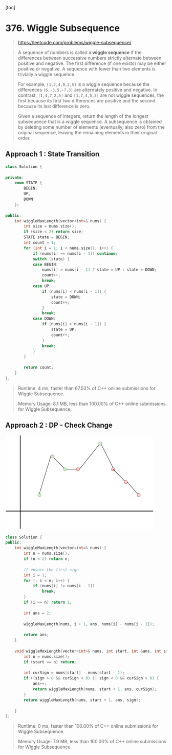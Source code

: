 [toc]

#  376. Wiggle Subsequence

> https://leetcode.com/problems/wiggle-subsequence/

> A sequence of numbers is called a **wiggle sequence** if the differences between successive numbers strictly alternate between positive and negative. The first difference (if one exists) may be either positive or negative. A sequence with fewer than two elements is trivially a wiggle sequence.
>
> For example, `[1,7,4,9,2,5]` is a wiggle sequence because the differences `(6,-3,5,-7,3)` are alternately positive and negative. In contrast, `[1,4,7,2,5]` and `[1,7,4,5,5]` are not wiggle sequences, the first because its first two differences are positive and the second because its last difference is zero.
>
> Given a sequence of integers, return the length of the longest subsequence that is a wiggle sequence. A subsequence is obtained by deleting some number of elements (eventually, also zero) from the original sequence, leaving the remaining elements in their original order.

## Approach 1 : State Transition

```c++
class Solution {

private:
	enum STATE {
		BEGIN,
		UP,
		DOWN
	};

public:
	int wiggleMaxLength(vector<int>& nums) {
		int size = nums.size();
		if (size < 2) return size;
		STATE state = BEGIN;
		int count = 1;
		for (int i = 1; i < nums.size(); i++) {
			if (nums[i] == nums[i - 1]) continue;
			switch (state) {
			case BEGIN:
				nums[i] > nums[i - 1] ? state = UP : state = DOWN;
				count++;
				break;
			case UP:
				if (nums[i] < nums[i - 1]) {
					state = DOWN;
					count++;
				}
				break;
			case DOWN:
				if (nums[i] > nums[i - 1]) {
					state = UP;
					count++;
				}
				break;
			}
		}

		return count;
	}
};
```
>Runtime: 4 ms, faster than 67.53% of C++ online submissions for Wiggle Subsequence.
>
>Memory Usage: 8.1 MB, less than 100.00% of C++ online submissions for Wiggle Subsequence.

## Approach 2 : DP - Check Change

![](images\376.png)

```c++
class Solution {
public:
	int wiggleMaxLength(vector<int>& nums) {
		int n = nums.size();
		if (n < 2) return n;

		// ensure the first sign
		int i = 1;
		for (; i < n; i++) {
			if (nums[i] != nums[i - 1])
				break;
		}
		if (i == n) return 1;

		int ans = 2;

		wiggleMaxLength(nums, i + 1, ans, nums[i] - nums[i - 1]);

		return ans;
	}

	void wiggleMaxLength(vector<int>& nums, int start, int &ans, int sign) {
		int n = nums.size();
		if (start == n) return;

		int curSign = nums[start] - nums[start - 1];
		if ((sign > 0 && curSign < 0) || sign < 0 && curSign > 0) {
			ans++;
			return wiggleMaxLength(nums, start + 1, ans, curSign);
		}
		return wiggleMaxLength(nums, start + 1, ans, sign);

	}
};
```

>Runtime: 0 ms, faster than 100.00% of C++ online submissions for Wiggle Subsequence.
>
>Memory Usage: 7.9 MB, less than 100.00% of C++ online submissions for Wiggle Subsequence.

